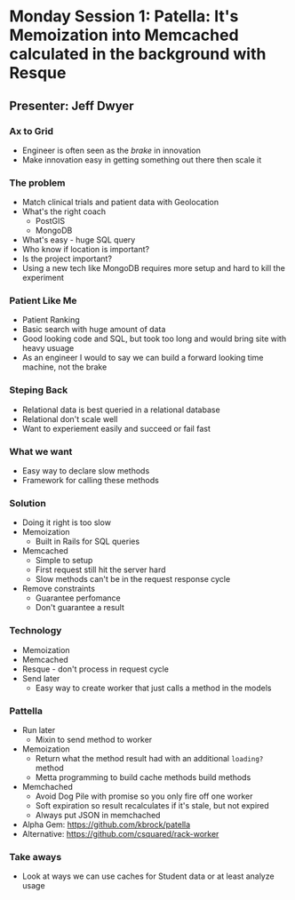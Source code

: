 # Monday Session 1: Patella: It's Memoization into Memcached calculated in the background with Resque

## Presenter: Jeff Dwyer

### Ax to Grid

* Engineer is often seen as the *brake* in innovation
* Make innovation easy in getting something out there then scale it

### The problem

* Match clinical trials and patient data with Geolocation
* What's the right coach
  * PostGIS
  * MongoDB
* What's easy - huge SQL query
* Who know if location is important?
* Is the project important?
* Using a new tech like MongoDB requires more setup and hard to kill the experiment

### Patient Like Me

* Patient Ranking
* Basic search with huge amount of data
* Good looking code and SQL, but took too long and would bring site with heavy usuage
* As an engineer I would to say we can build a forward looking time machine, not the brake

### Steping Back

* Relational data is best queried in a relational database
* Relational don't scale well
* Want to experiement easily and succeed or fail fast

### What we want

* Easy way to declare slow methods
* Framework for calling these methods

### Solution

* Doing it right is too slow
* Memoization
  * Built in Rails for SQL queries
* Memcached
  * Simple to setup
  * First request still hit the server hard
  * Slow methods can't be in the request response cycle
* Remove constraints
  * Guarantee perfomance
  * Don't guarantee a result

### Technology

* Memoization
* Memcached
* Resque - don't process in request cycle
* Send later
  * Easy way to create worker that just calls a method in the models

### Pattella

* Run later
  * Mixin to send method to worker
* Memoization
  * Return what the method result had with an additional `loading?` method
  * Metta programming to build cache methods build methods
* Memchached
  * Avoid Dog Pile with promise so you only fire off one worker
  * Soft expiration so result recalculates if it's stale, but not expired
  * Always put JSON in memchached
* Alpha Gem: https://github.com/kbrock/patella
* Alternative: https://github.com/csquared/rack-worker


### Take aways

* Look at ways we can use caches for Student data or at least analyze usage
